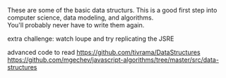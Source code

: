 These are some of the basic data structurs.  This is a good first step into computer science, data modeling, and algorithms.  
You'll probably never have to write them again. 

extra challenge:
	watch loupe and try replicating the JSRE

advanced code to read
	https://github.com/tivrama/DataStructures
	https://github.com/mgechev/javascript-algorithms/tree/master/src/data-structures